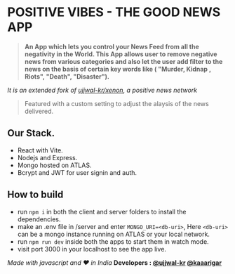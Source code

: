 # POSITIVE  VIBES - THE GOOD NEWS APP 

>**An App which lets you control your News Feed from all the negativity in the World. This App allows user to remove negative news from various categories and also let the user add filter to the news on the basis of certain key words like ( "Murder, Kidnap , Riots", "Death", "Disaster").**

*It is an extended fork of [ujjwal-kr/xenon](https://github.com/ujjwal-kr/xenon), a positive news network*

>Featured with a custom setting to adjust the alaysis of the news delivered.

## Our Stack.
 - React with Vite.
 - Nodejs and Express.
 - Mongo hosted on ATLAS.
 - Bcrypt and JWT for user signin and auth.

## How to build
- run `npm i` in both the client and server folders to install the dependencies.
- make an .env file in /server and enter `MONGO_URI=<db-uri>`,  Here `<db-uri>` can be a mongo instance running on ATLAS or your local network.
- run `npm run dev` inside both the apps to start them in watch mode.
- visit port 3000 in your localhost to see the app live.

*Made with javascript and :heart: in India* 
**Developers : [@ujjwal-kr](https://github.com/ujjwal-kr) [@kaaarigar](https://github.com/kaaarigar)**